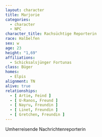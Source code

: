 ```yaml
---
layout: character
title: Marjorie
categories:
  - character
  - NPC
character_title: Rachsüchtige Reporterin
race: Halbelfen
sex: w
age: 23
height: "1,69"
affiliations:
  - Schicksalsjünger Fortunas
class: Büger
homes:
  - Elpis
alignment: TN
alive: true
relationships:
  - [ Artie, Feind ]
  - [ U-Ranos, Freund ]
  - [ Nayru, Freundin ]
  - [ Linet, Freundin ]
  - [ Gretchen, Freundin ]
---
```


Umherreisende Nachrichtenreporterin